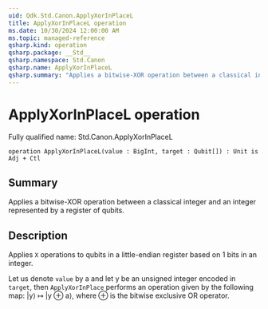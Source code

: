 ```yaml
---
uid: Qdk.Std.Canon.ApplyXorInPlaceL
title: ApplyXorInPlaceL operation
ms.date: 10/30/2024 12:00:00 AM
ms.topic: managed-reference
qsharp.kind: operation
qsharp.package: __Std__
qsharp.namespace: Std.Canon
qsharp.name: ApplyXorInPlaceL
qsharp.summary: "Applies a bitwise-XOR operation between a classical integer and an integer represented by a register of qubits."
---
```


# ApplyXorInPlaceL operation

Fully qualified name: Std.Canon.ApplyXorInPlaceL

```qsharp
operation ApplyXorInPlaceL(value : BigInt, target : Qubit[]) : Unit is Adj + Ctl
```

## Summary
Applies a bitwise-XOR operation between a classical integer and an
integer represented by a register of qubits.

## Description
Applies `X` operations to qubits in a little-endian register based on
1 bits in an integer.

Let us denote `value` by a and let y be an unsigned integer encoded in `target`,
then `ApplyXorInPlace` performs an operation given by the following map:
|y⟩ ↦ |y ⊕ a⟩, where ⊕ is the bitwise exclusive OR operator.
